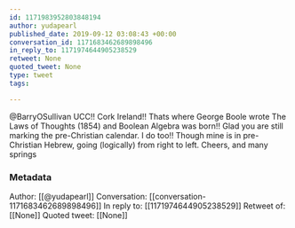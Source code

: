 ```yaml
---
id: 1171983952803848194
author: yudapearl
published_date: 2019-09-12 03:08:43 +00:00
conversation_id: 1171683462689898496
in_reply_to: 1171974644905238529
retweet: None
quoted_tweet: None
type: tweet
tags:

---
```


@BarryOSullivan UCC!! Cork Ireland!! Thats where George Boole wrote  The Laws of Thoughts (1854) and Boolean Algebra was born!! Glad you are still marking the pre-Christian calendar. I do too!! Though mine is in pre-Christian Hebrew, going (logically) from right to left. Cheers, and many springs

### Metadata

Author: [[@yudapearl]]
Conversation: [[conversation-1171683462689898496]]
In reply to: [[1171974644905238529]]
Retweet of: [[None]]
Quoted tweet: [[None]]
